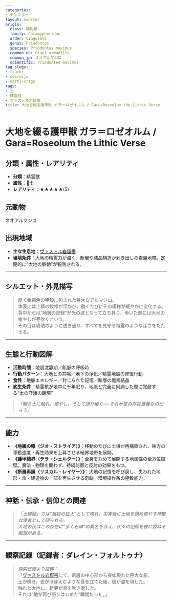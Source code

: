 ```yaml
---
categories:
- モンスター
layout: monster
origin:
  class: 哺乳類
  family: Chlamyphoridae
  order: Cingulata
  genus: Priodontes
  species: Priodontes maximus
  common_en: Giant armadillo
  common_ja: オオアルマジロ
  scientific: Priodontes maximus
tag_slugs:
- tsuchi
- seireiju
- vastl-crags
tags:
- 土
- 精霊獣
- ヴァストル岩窟帯
title: 大地を綴る護甲獣 ガラ＝ロゼオルム / Gara=Roseolum the Lithic Verse
---
```


# 大地を綴る護甲獣 ガラ＝ロゼオルム / Gara=Roseolum the Lithic Verse

## 分類・属性・レアリティ
* **分類**：精霊獣  
* **属性**：🌱土  
* **レアリティ**：★★★★★(5)

## 元動物
オオアルマジロ

## 出現地域
* **主な生息地**：[ヴァストル岩窟帯](../place/vastl_crags.md)  
* **環境条件**：大地の精霊力が濃く、断層や結晶構造が剥き出しの岩盤地帯。定期的に“大地の脈動”が観測される。

---

## シルエット・外見描写
> 厚く金褐色の甲殻に包まれた巨大なアルマジロ。  
> 体表には土精の紋様が浮かび、動くたびにその模様が緩やかに変化する。  
> 背中からは“地層の記録”が光の波となって立ち昇り、歩いた跡には大地の癒やしが芽吹くという。  
> その目は琥珀のように透き通り、すべてを見守る祖霊のような深さをたたえる。

---

## 生態と行動図解
* **活動時間**：地震沈静期／鉱脈の呼吸時  
* **行動パターン**：大地との共鳴／地下の浄化／精霊地殻の修復行動  
* **食性**：地脈エネルギー／封じられた記憶／断層の魔素結晶  
* **変生条件**：精霊核が地中に千年眠り、地脈と完全に同調した際に覚醒する“土の守護の顕現”

> *「眠る土に触れ、癒やし、そして語り継ぐ──それが彼の存在意義なのだろう」*

---

## 能力
* **《地綴の轍（ジオ・ストライア）》**：移動のたびに土壌が再構築され、味方の移動速度・再生効果を上昇させる結界地帯を展開。  
* **《護甲結界（テラ・シェルター）》**：全身を丸めて展開する地属性の全方位障壁。魔法・物理を問わず、持続防御と反射の効果をもつ。  
* **《断層再誕（リスカル・レイヤー）》**：大地の記憶を呼び戻し、失われた地形・命・建造物の一部を再生させる奇跡。環境操作系の極致能力。

---

## 神話・伝承・信仰との関連
> *「土綴録」では“祖岩の証人”として現れ、災害後に土地を鎮め癒やす神聖な使者として語られる。  
> 大地の民はこの存在に“歩く石碑”の異名を与え、代々の記録を彼に委ねる風習がある。*

---

## 観察記録（記録者：ダレイン・フォルトゥナ）

> *探索日誌より抜粋：*  
> 「[ヴァストル岩窟帯](../place/vastl_crags.md)にて、断層の中心部から突如現れた巨大な影。  
> 土が鳴き、岩がほほえむような音を立てた後、彼が姿を現した。  
> 触れた大地に、新芽が息を吹き返した。  
> それは“地が再び語りはじめた”瞬間だった。」